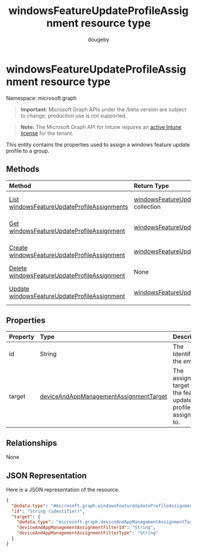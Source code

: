 ﻿---
title: "windowsFeatureUpdateProfileAssignment resource type"
description: "This entity contains the properties used to assign a windows feature update profile to a group."
author: "dougeby"
localization_priority: Normal
ms.prod: "intune"
doc_type: resourcePageType
---

# windowsFeatureUpdateProfileAssignment resource type

Namespace: microsoft.graph

> **Important:** Microsoft Graph APIs under the /beta version are subject to change; production use is not supported.

> **Note:** The Microsoft Graph API for Intune requires an [active Intune license](https://go.microsoft.com/fwlink/?linkid=839381) for the tenant.

This entity contains the properties used to assign a windows feature update profile to a group.

## Methods

| Method                                                                                                                       | Return Type                                                                                                                     | Description                                                                                                                                                            |
| :--------------------------------------------------------------------------------------------------------------------------- | :------------------------------------------------------------------------------------------------------------------------------ | :--------------------------------------------------------------------------------------------------------------------------------------------------------------------- |
| [List windowsFeatureUpdateProfileAssignments](../api/intune-softwareupdate-windowsfeatureupdateprofileassignment-list.md)    | [windowsFeatureUpdateProfileAssignment](../resources/intune-softwareupdate-windowsfeatureupdateprofileassignment.md) collection | List properties and relationships of the [windowsFeatureUpdateProfileAssignment](../resources/intune-softwareupdate-windowsfeatureupdateprofileassignment.md) objects. |
| [Get windowsFeatureUpdateProfileAssignment](../api/intune-softwareupdate-windowsfeatureupdateprofileassignment-get.md)       | [windowsFeatureUpdateProfileAssignment](../resources/intune-softwareupdate-windowsfeatureupdateprofileassignment.md)            | Read properties and relationships of the [windowsFeatureUpdateProfileAssignment](../resources/intune-softwareupdate-windowsfeatureupdateprofileassignment.md) object.  |
| [Create windowsFeatureUpdateProfileAssignment](../api/intune-softwareupdate-windowsfeatureupdateprofileassignment-create.md) | [windowsFeatureUpdateProfileAssignment](../resources/intune-softwareupdate-windowsfeatureupdateprofileassignment.md)            | Create a new [windowsFeatureUpdateProfileAssignment](../resources/intune-softwareupdate-windowsfeatureupdateprofileassignment.md) object.                              |
| [Delete windowsFeatureUpdateProfileAssignment](../api/intune-softwareupdate-windowsfeatureupdateprofileassignment-delete.md) | None                                                                                                                            | Deletes a [windowsFeatureUpdateProfileAssignment](../resources/intune-softwareupdate-windowsfeatureupdateprofileassignment.md).                                        |
| [Update windowsFeatureUpdateProfileAssignment](../api/intune-softwareupdate-windowsfeatureupdateprofileassignment-update.md) | [windowsFeatureUpdateProfileAssignment](../resources/intune-softwareupdate-windowsfeatureupdateprofileassignment.md)            | Update the properties of a [windowsFeatureUpdateProfileAssignment](../resources/intune-softwareupdate-windowsfeatureupdateprofileassignment.md) object.                |

## Properties

| Property | Type                                                                                                           | Description                                                           |
| :------- | :------------------------------------------------------------------------------------------------------------- | :-------------------------------------------------------------------- |
| id       | String                                                                                                         | The Identifier of the entity                                          |
| target   | [deviceAndAppManagementAssignmentTarget](../resources/intune-shared-deviceandappmanagementassignmenttarget.md) | The assignment target that the feature update profile is assigned to. |

## Relationships

None

## JSON Representation

Here is a JSON representation of the resource.

<!-- {
  "blockType": "resource",
  "keyProperty": "id",
  "@odata.type": "microsoft.graph.windowsFeatureUpdateProfileAssignment"
}
-->

```json
{
  "@odata.type": "#microsoft.graph.windowsFeatureUpdateProfileAssignment",
  "id": "String (identifier)",
  "target": {
    "@odata.type": "microsoft.graph.deviceAndAppManagementAssignmentTarget",
    "deviceAndAppManagementAssignmentFilterId": "String",
    "deviceAndAppManagementAssignmentFilterType": "String"
  }
}
```
